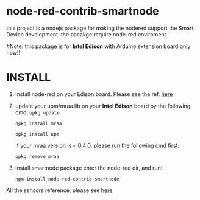 # node-red-contrib-smartnode
this project is a nodejs package for making the nodered support the Smart Device development.
the pacakge require node-red enviroment.

#Note: this package is for **Intel Edison** with Arduino extension board only now!!

# INSTALL
1. install node-red on your Edison board.
   Please see the ref. [here](http://nodered.org/docs/getting-started/installation.html)
2. update your upm/mraa lib on your **Intel Edison** board by the following cmd:
   ``opkg update``

   ``opkg install mraa``
   
   ``opkg install upm``
   
   If your mraa version is  < 0.4.0, please run the following cmd first:
   
   ``opkg remove mraa``
   
3. install smartnode package
   enter the node-red dir, and run:

   ``npm install node-red-contrib-smartnode``


All the sensors reference, please see [here](http://www.makercollider.com/kit/detail?id=32)
